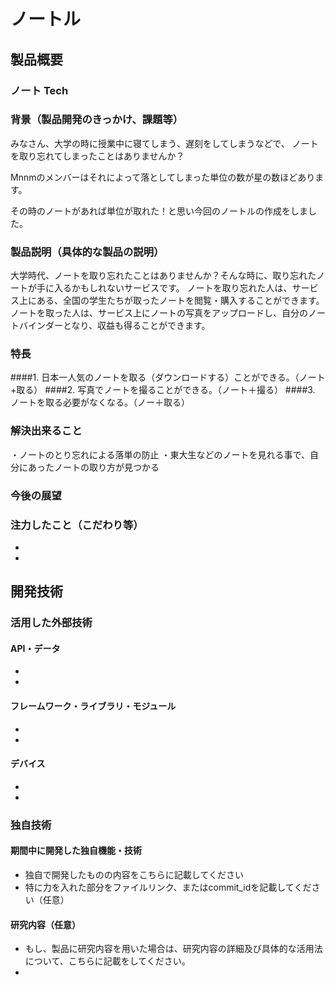 # ノートル
## 製品概要
### ノート Tech

### 背景（製品開発のきっかけ、課題等）
みなさん、大学の時に授業中に寝てしまう、遅刻をしてしまうなどで、
ノートを取り忘れてしまったことはありませんか？

Mnnmのメンバーはそれによって落としてしまった単位の数が星の数ほどあります。

その時のノートがあれば単位が取れた！と思い今回のノートルの作成をしました。

### 製品説明（具体的な製品の説明）
大学時代、ノートを取り忘れたことはありませんか？そんな時に、取り忘れたノートが手に入るかもしれないサービスです。
ノートを取り忘れた人は、サービス上にある、全国の学生たちが取ったノートを閲覧・購入することができます。
ノートを取った人は、サービス上にノートの写真をアップロードし、自分のノートバインダーとなり、収益も得ることができます。
### 特長
####1. 日本一人気のノートを取る（ダウンロードする）ことができる。（ノート+取る）
####2. 写真でノートを撮ることができる。（ノート＋撮る）
####3. ノートを取る必要がなくなる。（ノー＋取る）

### 解決出来ること
・ノートのとり忘れによる落単の防止
・東大生などのノートを見れる事で、自分にあったノートの取り方が見つかる
### 今後の展望
### 注力したこと（こだわり等）
* 
* 

## 開発技術
### 活用した外部技術
#### API・データ
* 
* 

#### フレームワーク・ライブラリ・モジュール
* 
* 

#### デバイス
* 
* 

### 独自技術
#### 期間中に開発した独自機能・技術
* 独自で開発したものの内容をこちらに記載してください
* 特に力を入れた部分をファイルリンク、またはcommit_idを記載してください（任意）

#### 研究内容（任意）
* もし、製品に研究内容を用いた場合は、研究内容の詳細及び具体的な活用法について、こちらに記載をしてください。
* 
